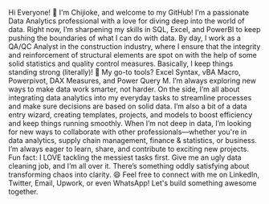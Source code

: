 Hi Everyone! 👋 I'm Chijioke, and welcome to my GitHub!
I’m a passionate Data Analytics professional with a love for diving deep into the world of data. Right now, I’m sharpening my skills in SQL, Excel, and PowerBI to keep pushing the boundaries of what I can do with data.
By day, I work as a QA/QC Analyst in the construction industry, where I ensure that the integrity and reinforcement of structural elements are spot on with the help of some solid statistics and quality control measures. Basically, I keep things standing strong (literally)! 💪
My go-to tools? Excel Syntax, vBA Macro, Powerpivot, DAX Measures, and Power Query M. I’m always exploring new ways to make data work smarter, not harder.
On the side, I’m all about integrating data analytics into my everyday tasks to streamline processes and make sure decisions are based on solid data. I’m also a bit of a data entry wizard, creating templates, projects, and models to boost efficiency and keep things running smoothly.
When I’m not deep in data, I’m looking for new ways to collaborate with other professionals—whether you're in data analytics, supply chain management, finance & statistics, or business. I’m always eager to learn, share, and contribute to exciting new projects.
Fun fact: I LOVE tackling the messiest tasks first. Give me an ugly data cleaning job, and I’m all over it. There’s something oddly satisfying about transforming chaos into clarity. 😄
Feel free to connect with me on LinkedIn, Twitter, Email, Upwork, or even WhatsApp! Let's build something awesome together. 
